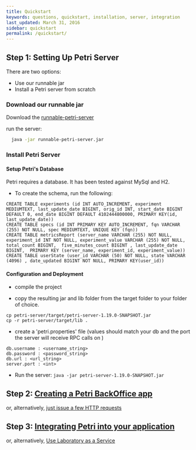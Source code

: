 ```yaml
---
title: Quickstart
keywords: questions, quickstart, installation, server, integration
last_updated: March 31, 2016
sidebar: quickstart
permalink: /quickstart/
---
```


## Step 1: Setting Up Petri Server

There are two options:

- Use our runnable jar
- Install a Petri server from scratch

### Download our runnable jar

Download the [runnable-petri-server](https://github.com/wix/petri/releases/download/1.0/runnable-petri-server.jar)

run the server:
```bash
  java -jar runnable-petri-server.jar
```

### Install Petri Server

#### Setup Petri's Database 

Petri requires a database. It has been tested against MySql and H2. 

* To create the schema, run the following:

```
CREATE TABLE experiments (id INT AUTO_INCREMENT, experiment MEDIUMTEXT, last_update_date BIGINT, orig_id INT, start_date BIGINT DEFAULT 0, end_date BIGINT DEFAULT 4102444800000, PRIMARY KEY(id, last_update_date))
CREATE TABLE specs (id INT PRIMARY KEY AUTO_INCREMENT, fqn VARCHAR (255) NOT NULL, spec MEDIUMTEXT, UNIQUE KEY (fqn))
CREATE TABLE metricsReport (server_name VARCHAR (255) NOT NULL, experiment_id INT NOT NULL, experiment_value VARCHAR (255) NOT NULL, total_count BIGINT,  five_minutes_count BIGINT , last_update_date BIGINT,  PRIMARY KEY (server_name, experiment_id, experiment_value))
CREATE TABLE userState (user_id VARCHAR (50) NOT NULL, state VARCHAR (4096) , date_updated BIGINT NOT NULL, PRIMARY KEY(user_id))
```
        
#### Configuration and Deployment

* compile the project  

* copy the resulting jar and lib folder from the target folder to your folder of choice.

```
cp petri-server/target/petri-server-1.19.0-SNAPSHOT.jar
cp -r petri-server/target/lib .
```
  
* create a 'petri.properties' file (values should match your db  and the port the server will receive RPC calls on )


```
db.username : <username_string>
db.password : <password_string>
db.url : <url_string>
server.port : <int>
```

* Run the server: `java -jar petri-server-1.19.0-SNAPSHOT.jar`



## Step 2: [Creating a Petri BackOffice app]({{site.data.urls.creating_a_petri_backoffice_app.url}}) 

or, alternatively, [just issue a few HTTP requests]({{site.data.urls.managing_experiments_specs.url}})


## Step 3: [Integrating Petri into your application]({{site.data.urls.integrating_petri_into_your_app.url}}) 

or, alternatively, [Use Laboratory as a Service]({{site.data.urls.using_laboratory_as_a_service.url}})
